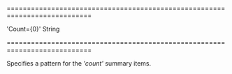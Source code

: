 ===========================================================================
<!--default-->'Count={0}'<!--/default-->
<!--type-->String<!--/type-->
===========================================================================

<!--shortDescription-->
Specifies a pattern for the *'count'* summary items.
<!--/shortDescription-->

<!--fullDescription-->

<!--/fullDescription-->